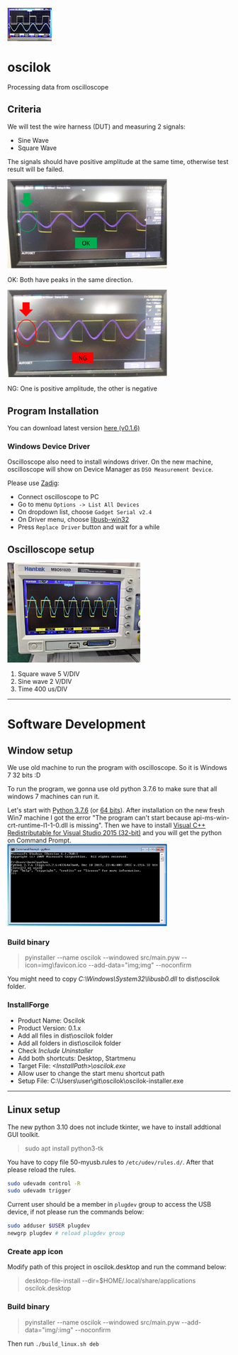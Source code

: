 ![oscilok_logo](https://github.com/qoopooh/oscilok/blob/main/img/oscilok_logo.png?raw=true)

# oscilok

Processing data from oscilloscope


## Criteria

We will test the wire harness (DUT) and measuring 2 signals:
* Sine Wave
* Square Wave

The signals should have positive amplitude at the same time, otherwise test result will be failed.

<img src="https://github.com/qoopooh/oscilok/blob/main/img/ok.png?raw=true" alt="OK" width="360"/>

OK: Both have peaks in the same direction.


<img src="https://github.com/qoopooh/oscilok/blob/main/img/ng-opposite.png?raw=true" alt="ng opposite" width="360"/>

NG: One is positive amplitude, the other is negative


## Program Installation
You can download latest version [here (v0.1.6)](https://www.dropbox.com/s/1ddrl8ck9bxkqko/oscilok-0.1.6.zip?dl=0)

### Windows Device Driver
Oscilloscope also need to install windows driver.
On the new machine, oscilloscope will show on Device Manager as ``DSO Measurement Device``.

Please use [Zadig](https://zadig.akeo.ie/):
* Connect oscilloscope to PC
* Go to menu ``Options -> List All Devices``
* On dropdown list, choose ``Gadget Serial v2.4``
* On Driver menu, choose [libusb-win32](https://sourceforge.net/p/libusb-win32/wiki/Home/)
* Press ``Replace Driver`` button and wait for a while


## Oscilloscope setup

<img src="https://github.com/qoopooh/oscilok/blob/main/img/16572956068466.jpg?raw=true" alt="ng single" width="300"/>

1. Square wave 5 V/DIV
2. Sine wave 2 V/DIV
3. Time 400 us/DIV


-----


# Software Development

## Window setup

We use old machine to run the program with oscilloscope. So it is Windows 7 32 bits :D

To run the program, we gonna use old python 3.7.6 to make sure that all windows 7 machines can run it.

Let's start with [Python 3.7.6](https://www.python.org/ftp/python/3.7.6/python-3.7.6.exe) (or [64 bits](https://www.python.org/ftp/python/3.7.6/python-3.7.6-amd64.exe)). After installation on the new fresh Win7 machine I got the error "The program can't start because api-ms-win-crt-runtime-l1-1-0.dll is missing". Then we have to install [Visual C++ Redistributable for Visual Studio 2015 (32-bit)](https://www.microsoft.com/en-us/download/details.aspx?id=48145) and you will get the python on Command Prompt.
<img src="https://raw.githubusercontent.com/qoopooh/oscilok/main/img/python376-on-win7.png" alt="Setup python on windows 7" width="360"/>

### Build binary

> pyinstaller --name oscilok --windowed src/main.pyw --icon=img\favicon.ico --add-data="img\;img" --noconfirm

You might need to copy *C:\Windows\System32\libusb0.dll* to dist\oscilok folder.

### InstallForge

* Product Name: Oscilok
* Product Version: 0.1.x
* Add all files in dist\oscilok folder
* Add all folders in dist\oscilok folder
* Check *Include Uninstaller*
* Add both shortcuts: Desktop, Startmenu
* Target File: *\<InstallPath>\oscilok.exe*
* Allow user to change the start menu shortcut path
* Setup File: C:\Users\user\git\oscilok\oscilok-installer.exe

-----

## Linux setup

The new python 3.10 does not include tkinter, we have to install addtional GUI toolkit.
> sudo apt install python3-tk

You have to copy file 50-myusb.rules to ``/etc/udev/rules.d/``. After that please reload the rules.
```sh
sudo udevadm control -R
sudo udevadm trigger
```

Current user should be a member in ```plugdev``` group to access the USB device, if not please run the commands below:
```sh
sudo adduser $USER plugdev
newgrp plugdev # reload plugdev group
```

### Create app icon

Modify path of this project in oscilok.desktop and run the command below:
> desktop-file-install --dir=$HOME/.local/share/applications oscilok.desktop

### Build binary

> pyinstaller --name oscilok --windowed src/main.pyw --add-data="img/:img" --noconfirm

Then run ```./build_linux.sh deb```
